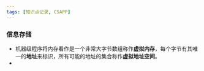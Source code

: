 ```yaml
---
tags: [知识点记录, CSAPP]
---
```




### 



### 信息存储

- 机器级程序将内存看作是一个非常大字节数组称作**虚拟内存**，每个字节有其唯一的**地址**来标识，所有可能的地址的集合称作**虚拟地址空间**。
- 

